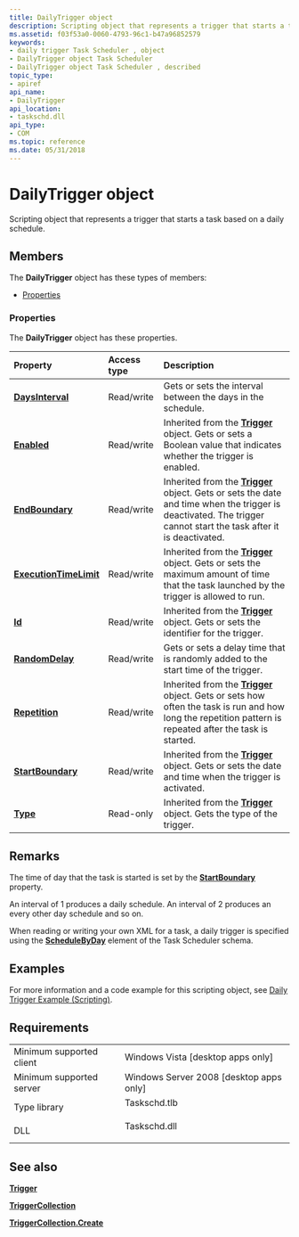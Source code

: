 ```yaml
---
title: DailyTrigger object
description: Scripting object that represents a trigger that starts a task based on a daily schedule.
ms.assetid: f03f53a0-0060-4793-96c1-b47a96852579
keywords:
- daily trigger Task Scheduler , object
- DailyTrigger object Task Scheduler
- DailyTrigger object Task Scheduler , described
topic_type:
- apiref
api_name:
- DailyTrigger
api_location:
- taskschd.dll
api_type:
- COM
ms.topic: reference
ms.date: 05/31/2018
---
```


# DailyTrigger object

Scripting object that represents a trigger that starts a task based on a daily schedule.

## Members

The **DailyTrigger** object has these types of members:

-   [Properties](#properties)

### Properties

The **DailyTrigger** object has these properties.



| Property                                                            | Access type           | Description                                                                                                                                                                                 |
|:--------------------------------------------------------------------|:----------------------|:--------------------------------------------------------------------------------------------------------------------------------------------------------------------------------------------|
| [**DaysInterval**](dailytrigger-daysinterval.md)<br/>        | Read/write<br/> | Gets or sets the interval between the days in the schedule.<br/>                                                                                                                      |
| [**Enabled**](trigger-enabled.md)<br/>                       | Read/write<br/> | Inherited from the [**Trigger**](trigger.md) object. Gets or sets a Boolean value that indicates whether the trigger is enabled.<br/>                                                |
| [**EndBoundary**](trigger-endboundary.md)<br/>               | Read/write<br/> | Inherited from the [**Trigger**](trigger.md) object. Gets or sets the date and time when the trigger is deactivated. The trigger cannot start the task after it is deactivated.<br/> |
| [**ExecutionTimeLimit**](trigger-executiontimelimit.md)<br/> | Read/write<br/> | Inherited from the [**Trigger**](trigger.md) object. Gets or sets the maximum amount of time that the task launched by the trigger is allowed to run.<br/>                           |
| [**Id**](/windows/desktop/api/taskschd/nf-taskschd-itrigger-get_id)<br/>                                | Read/write<br/> | Inherited from the [**Trigger**](trigger.md) object. Gets or sets the identifier for the trigger.<br/>                                                                               |
| [**RandomDelay**](dailytrigger-randomdelay.md)<br/>          | Read/write<br/> | Gets or sets a delay time that is randomly added to the start time of the trigger.<br/>                                                                                               |
| [**Repetition**](trigger-repetition.md)<br/>                 | Read/write<br/> | Inherited from the [**Trigger**](trigger.md) object. Gets or sets how often the task is run and how long the repetition pattern is repeated after the task is started.<br/>          |
| [**StartBoundary**](trigger-startboundary.md)<br/>           | Read/write<br/> | Inherited from the [**Trigger**](trigger.md) object. Gets or sets the date and time when the trigger is activated.<br/>                                                              |
| [**Type**](/windows/desktop/api/taskschd/nf-taskschd-itrigger-get_type)<br/>                            | Read-only<br/>  | Inherited from the [**Trigger**](trigger.md) object. Gets the type of the trigger.<br/>                                                                                              |



 

## Remarks

The time of day that the task is started is set by the [**StartBoundary**](trigger-startboundary.md) property.

An interval of 1 produces a daily schedule. An interval of 2 produces an every other day schedule and so on.

When reading or writing your own XML for a task, a daily trigger is specified using the [**ScheduleByDay**](taskschedulerschema-schedulebyday-calendartriggertype-element.md) element of the Task Scheduler schema.

## Examples

For more information and a code example for this scripting object, see [Daily Trigger Example (Scripting)](daily-trigger-example--scripting-.md).

## Requirements



|                                     |                                                                                         |
|-------------------------------------|-----------------------------------------------------------------------------------------|
| Minimum supported client<br/> | Windows Vista \[desktop apps only\]<br/>                                          |
| Minimum supported server<br/> | Windows Server 2008 \[desktop apps only\]<br/>                                    |
| Type library<br/>             | <dl> <dt>Taskschd.tlb</dt> </dl> |
| DLL<br/>                      | <dl> <dt>Taskschd.dll</dt> </dl> |



## See also

<dl> <dt>

[**Trigger**](trigger.md)
</dt> <dt>

[**TriggerCollection**](triggercollection.md)
</dt> <dt>

[**TriggerCollection.Create**](triggercollection-create.md)
</dt> </dl>

 

 





